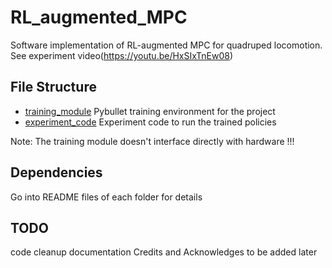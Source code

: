 # RL_augmented_MPC
Software implementation of RL-augmented MPC for quadruped locomotion. See experiment video(https://youtu.be/HxSIxTnEw08)

## File Structure
- [training_module](./traning_module/) Pybullet training environment for the project
- [experiment_code](./experiment_code/) Experiment code to run the trained policies

Note: The training module doesn't interface directly with hardware !!!

## Dependencies
Go into README files of each folder for details

## TODO
code cleanup
documentation
Credits and Acknowledges to be added later



